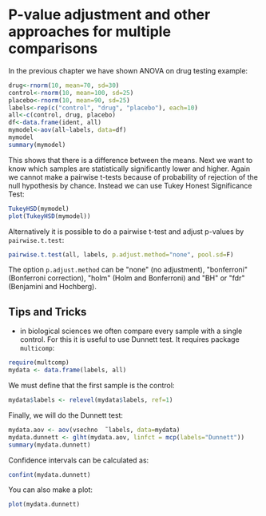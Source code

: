 # P-value adjustment and other approaches for multiple comparisons

In the previous chapter we have shown ANOVA on drug testing example:
```R
drug<-rnorm(10, mean=70, sd=30)
control<-rnorm(10, mean=100, sd=25)
placebo<-rnorm(10, mean=90, sd=25)
labels<-rep(c("control", "drug", "placebo"), each=10)
all<-c(control, drug, placebo)
df<-data.frame(ident, all)
mymodel<-aov(all~labels, data=df)
mymodel
summary(mymodel)
```
This shows that there is a difference between the means. Next we want to know which samples are statistically
significantly lower and higher. Again we cannot make a pairwise t-tests because of probability of rejection
of the null hypothesis by chance. Instead we can use Tukey Honest Significance Test:
```R
TukeyHSD(mymodel)
plot(TukeyHSD(mymodel))
```

Alternatively it is possible to do a pairwise t-test and adjust p-values by `pairwise.t.test`:
```R
pairwise.t.test(all, labels, p.adjust.method="none", pool.sd=F)
```
The option `p.adjust.method` can be "none" (no adjustment), "bonferroni" (Bonferroni correction),
"holm" (Holm and Bonferroni) and "BH" or "fdr" (Benjamini and Hochberg).

## Tips and Tricks

* in biological sciences we often compare every sample with a single control. For this it is useful
to use Dunnett test. It requires package `multicomp`:
```R
require(multcomp)
mydata <- data.frame(labels, all)
```
We must define that the first sample is the control:
```R
mydata$labels <- relevel(mydata$labels, ref=1)
```
Finally, we will do the Dunnett test:
```R
mydata.aov <- aov(vsechno  ̃ labels, data=mydata)
mydata.dunnett <- glht(mydata.aov, linfct = mcp(labels="Dunnett"))
summary(mydata.dunnett)
```
Confidence intervals can be calculated as:
```R
confint(mydata.dunnett)
```
You can also make a plot:
```R
plot(mydata.dunnett)
```
